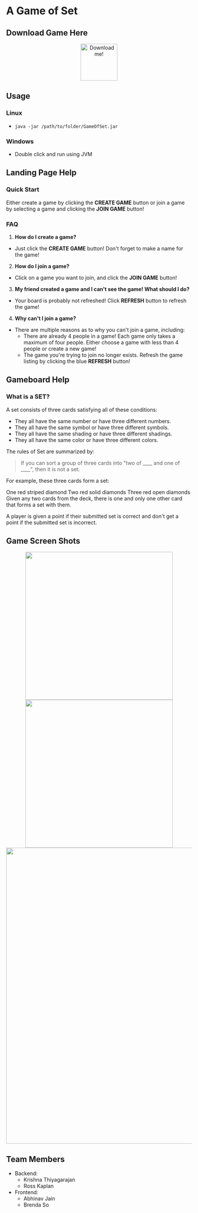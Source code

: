 # A Game of Set #


## Download Game Here ##


<div style="text-align:center">
<a href="https://github.com/krisht/SoftwareSetGame/raw/master/GameOfSet.jar">
  <img src="https://raw.githubusercontent.com/krisht/GameOfSet/master/src/frontend/images/SET.png" alt="Download me!" width="100">
</a>
</div>


## Usage ##

### Linux ###
- ``` java -jar /path/to/folder/GameOfSet.jar ```

### Windows ###
- Double click and run using JVM


## Landing Page Help

### Quick Start ###

Either create a game by clicking the **CREATE GAME** button or join a game by selecting a game and clicking the **JOIN GAME** button!

### FAQ ###
1. **How do I create a game?**
  * Just click the **CREATE GAME** button! Don't forget to make a name for the game!

2. **How do I join a game?**
  * Click on a game you want to join, and click the **JOIN GAME** button!

3. **My friend created a game and I can't see the game! What should I do?**
  * Your board is probably not refreshed! Click **REFRESH** button to refresh the game!

4. **Why can't I join a game?**
  * There are multiple reasons as to why you can't join a game, including:
    * There are already 4 people in a game! Each game only takes a maximum of four people. Either choose a game with less than 4 people or create a new game!
    * The game you're trying to join no longer exists. Refresh the game listing by clicking the blue **REFRESH** button!

## Gameboard Help

### What is a SET?

A set consists of three cards satisfying all of these conditions:
* They all have the same number or have three different numbers.
* They all have the same symbol or have three different symbols.
* They all have the same shading or have three different shadings.
* They all have the same color or have three different colors.

The rules of Set are summarized by: 
> If you can sort a group of three cards into "two of \_\_\_\_ and one of \_\_\_\_", then it is not a set.

For example, these three cards form a set:

One red striped diamond
Two red solid diamonds
Three red open diamonds
Given any two cards from the deck, there is one and only one other card that forms a set with them.

A player is given a point if their submitted set is correct and don't get a point if the submitted set is incorrect.






## Game Screen Shots ##

<div style="text-align:center">

<img src="https://raw.githubusercontent.com/krisht/GameOfSet/master/imgs/login.png" width="400">
<img src="https://raw.githubusercontent.com/krisht/GameOfSet/master/imgs/registration.png" width="400">
<img src="https://raw.githubusercontent.com/krisht/GameOfSet/master/imgs/gameplay.gif" width="800">

</div>




## Team Members ##
- Backend:
  - Krishna Thiyagarajan
  - Ross Kaplan
- Frontend: 
  - Abhinav Jain
  - Brenda So
